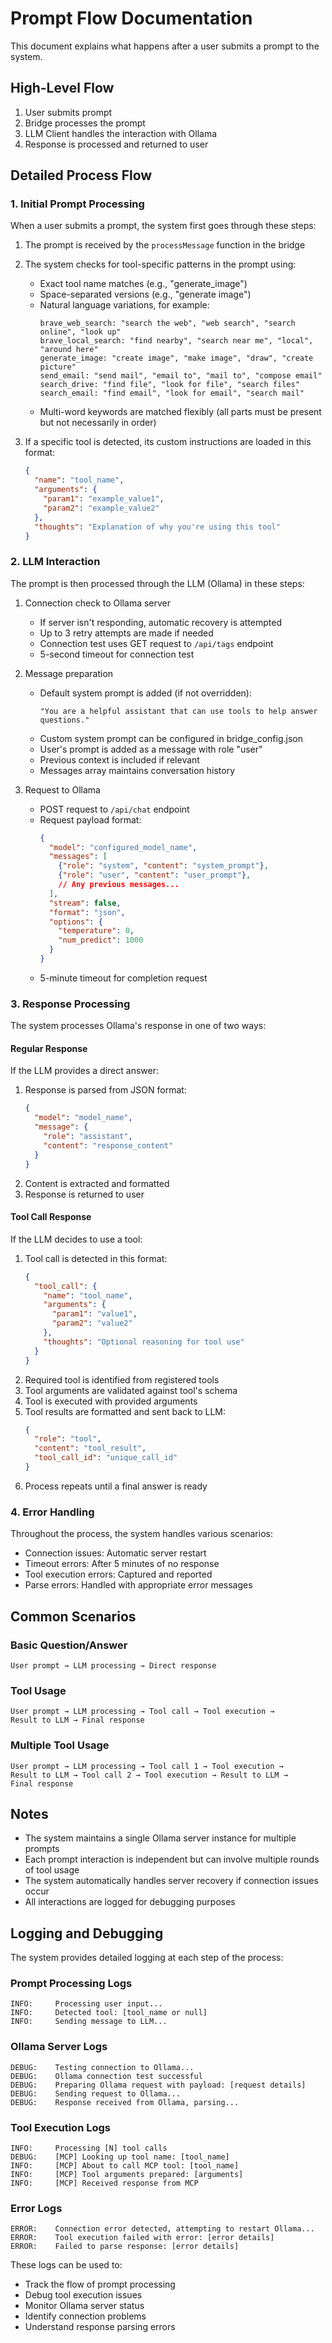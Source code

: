 # Prompt Flow Documentation

This document explains what happens after a user submits a prompt to the system.

## High-Level Flow

1. User submits prompt
2. Bridge processes the prompt
3. LLM Client handles the interaction with Ollama
4. Response is processed and returned to user

## Detailed Process Flow

### 1. Initial Prompt Processing

When a user submits a prompt, the system first goes through these steps:

1. The prompt is received by the `processMessage` function in the bridge

2. The system checks for tool-specific patterns in the prompt using:
   - Exact tool name matches (e.g., "generate_image")
   - Space-separated versions (e.g., "generate image")
   - Natural language variations, for example:
     ```
     brave_web_search: "search the web", "web search", "search online", "look up"
     brave_local_search: "find nearby", "search near me", "local", "around here"
     generate_image: "create image", "make image", "draw", "create picture"
     send_email: "send mail", "email to", "mail to", "compose email"
     search_drive: "find file", "look for file", "search files"
     search_email: "find email", "look for email", "search mail"
     ```
   - Multi-word keywords are matched flexibly (all parts must be present but not necessarily in order)

3. If a specific tool is detected, its custom instructions are loaded in this format:
   ```json
   {
     "name": "tool_name",
     "arguments": {
       "param1": "example_value1",
       "param2": "example_value2"
     },
     "thoughts": "Explanation of why you're using this tool"
   }
   ```

### 2. LLM Interaction

The prompt is then processed through the LLM (Ollama) in these steps:

1. Connection check to Ollama server
   - If server isn't responding, automatic recovery is attempted
   - Up to 3 retry attempts are made if needed
   - Connection test uses GET request to `/api/tags` endpoint
   - 5-second timeout for connection test

2. Message preparation
   - Default system prompt is added (if not overridden):
     ```
     "You are a helpful assistant that can use tools to help answer questions."
     ```
   - Custom system prompt can be configured in bridge_config.json
   - User's prompt is added as a message with role "user"
   - Previous context is included if relevant
   - Messages array maintains conversation history

3. Request to Ollama
   - POST request to `/api/chat` endpoint
   - Request payload format:
     ```json
     {
       "model": "configured_model_name",
       "messages": [
         {"role": "system", "content": "system_prompt"},
         {"role": "user", "content": "user_prompt"},
         // Any previous messages...
       ],
       "stream": false,
       "format": "json",
       "options": {
         "temperature": 0,
         "num_predict": 1000
       }
     }
     ```
   - 5-minute timeout for completion request

### 3. Response Processing

The system processes Ollama's response in one of two ways:

#### Regular Response
If the LLM provides a direct answer:
1. Response is parsed from JSON format:
   ```json
   {
     "model": "model_name",
     "message": {
       "role": "assistant",
       "content": "response_content"
     }
   }
   ```
2. Content is extracted and formatted
3. Response is returned to user

#### Tool Call Response
If the LLM decides to use a tool:
1. Tool call is detected in this format:
   ```json
   {
     "tool_call": {
       "name": "tool_name",
       "arguments": {
         "param1": "value1",
         "param2": "value2"
       },
       "thoughts": "Optional reasoning for tool use"
     }
   }
   ```
2. Required tool is identified from registered tools
3. Tool arguments are validated against tool's schema
4. Tool is executed with provided arguments
5. Tool results are formatted and sent back to LLM:
   ```json
   {
     "role": "tool",
     "content": "tool_result",
     "tool_call_id": "unique_call_id"
   }
   ```
6. Process repeats until a final answer is ready

### 4. Error Handling

Throughout the process, the system handles various scenarios:

- Connection issues: Automatic server restart
- Timeout errors: After 5 minutes of no response
- Tool execution errors: Captured and reported
- Parse errors: Handled with appropriate error messages

## Common Scenarios

### Basic Question/Answer
```
User prompt → LLM processing → Direct response
```

### Tool Usage
```
User prompt → LLM processing → Tool call → Tool execution → 
Result to LLM → Final response
```

### Multiple Tool Usage
```
User prompt → LLM processing → Tool call 1 → Tool execution → 
Result to LLM → Tool call 2 → Tool execution → Result to LLM → 
Final response
```

## Notes

- The system maintains a single Ollama server instance for multiple prompts
- Each prompt interaction is independent but can involve multiple rounds of tool usage
- The system automatically handles server recovery if connection issues occur
- All interactions are logged for debugging purposes

## Logging and Debugging

The system provides detailed logging at each step of the process:

### Prompt Processing Logs
```
INFO:     Processing user input...
INFO:     Detected tool: [tool_name or null]
INFO:     Sending message to LLM...
```

### Ollama Server Logs
```
DEBUG:    Testing connection to Ollama...
DEBUG:    Ollama connection test successful
DEBUG:    Preparing Ollama request with payload: [request details]
DEBUG:    Sending request to Ollama...
DEBUG:    Response received from Ollama, parsing...
```

### Tool Execution Logs
```
INFO:     Processing [N] tool calls
DEBUG:    [MCP] Looking up tool name: [tool_name]
INFO:     [MCP] About to call MCP tool: [tool_name]
INFO:     [MCP] Tool arguments prepared: [arguments]
INFO:     [MCP] Received response from MCP
```

### Error Logs
```
ERROR:    Connection error detected, attempting to restart Ollama...
ERROR:    Tool execution failed with error: [error details]
ERROR:    Failed to parse response: [error details]
```

These logs can be used to:
- Track the flow of prompt processing
- Debug tool execution issues
- Monitor Ollama server status
- Identify connection problems
- Understand response parsing errors
